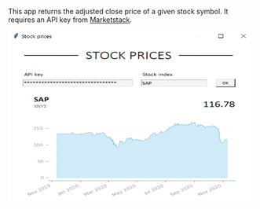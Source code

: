 This app returns the adjusted close price of a given stock symbol. It requires an API key from [Marketstack](https://marketstack.com/).


<p>
    <img src="stock_prices.PNG" width="500" height="350" />
</p>

